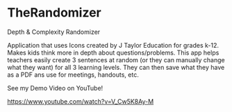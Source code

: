 # TheRandomizer
Depth & Complexity
Randomizer

Application that uses Icons created by J Taylor Education for grades k-12. Makes kids think more in depth about questions/problems.
This app helps teachers easily create 3 sentences at random (or they can manually change what they want) for all 3 learning levels. They can then save what they have as a PDF ans use for meetings, handouts, etc. 

See my Demo Video on YouTube!

https://www.youtube.com/watch?v=V_Cw5K8Ay-M

